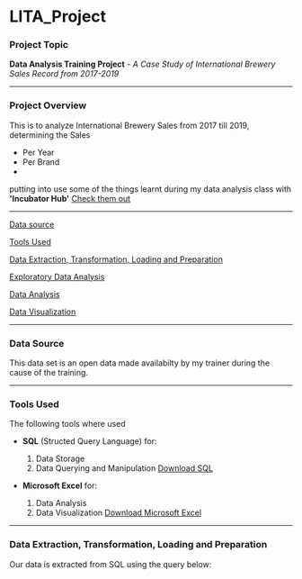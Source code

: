# LITA_Project

### Project Topic
**Data Analysis Training Project** - *A Case Study of International Brewery Sales Record from 2017-2019*

-----------------------

### Project Overview
This is to analyze International Brewery Sales from 2017 till 2019, determining the Sales
- Per Year
- Per Brand
- 
putting into use some of the things learnt during my data analysis class with **'Incubator Hub'**   [Check them out](https://theincubatorng.org/)

 ------------------------

[Data source](#Data-source)

[Tools Used](#Tools-Used)

[Data Extraction, Transformation, Loading and Preparation](#Data-Extraction-Transformation-Loading-and-Preparation)

[Exploratory Data Analysis](Exploratory-Data-Analysis)

[Data Analysis](#Data-Analysis)

[Data Visualization](#Data-Visualization)

-------------------------------------------------------------

### Data Source
This data set is an open data made availabilty by my trainer during the cause of the training.

-----------------------------------------------------------------

### Tools Used
The following tools where used

- **SQL** (Structed Query Language) for:

    1. Data Storage
    2. Data Querying and Manipulation
[Download SQL](https://www.microsoft.com/en-us/sql-server/sql-server-downloads)

 - **Microsoft Excel** for:

    1. Data Analysis
    2. Data Visualization
[Download Microsoft Excel](https://microsoft-excel-2016.en.download.it/#google_vignette)

------------------------

### Data Extraction, Transformation, Loading and Preparation
Our data is extracted from SQL using the query below:










